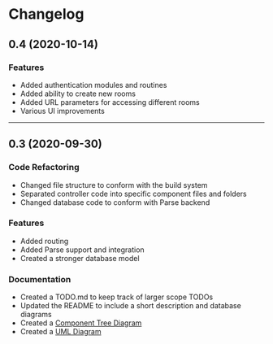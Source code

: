 # Changelog

## 0.4 (2020-10-14)

### Features
* Added authentication modules and routines
* Added ability to create new rooms
* Added URL parameters for accessing different rooms
* Various UI improvements

---
## 0.3 (2020-09-30)

### Code Refactoring
* Changed file structure to conform with the build system
* Separated controller code into specific component files and folders
* Changed database code to conform with Parse backend

### Features
* Added routing
* Added Parse support and integration
* Created a stronger database model

### Documentation
* Created a TODO.md to keep track of larger scope TODOs
* Updated the README to include a short description and database diagrams
* Created a [Component Tree Diagram](https://docs.google.com/drawings/d/1DG_dqgtQWHeLXfqIMtknesrPujC9SYAroA9EBP0X_3Y/edit?usp=sharing)
* Created a [UML Diagram](https://docs.google.com/presentation/d/1gLYudLuDtwh5LdDlm-UEN_hdZkvBXSrj26Fje8xR5WQ/edit?usp=sharing)
